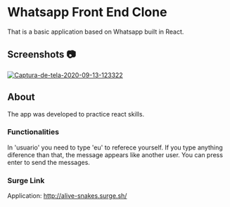 # Whatsapp Front End Clone

That is a basic application based on Whatsapp built in React.

## Screenshots :camera:

<a href="https://ibb.co/XxnfPQk"><img src="https://i.ibb.co/60KcSMJ/Captura-de-tela-2020-09-13-123322.png" alt="Captura-de-tela-2020-09-13-123322" border="0"></a>

## About

The app was developed to practice react skills.

### Functionalities
In 'usuario' you need to type 'eu' to referece yourself.
If you type anything diference than that, the message appears like another user. 
You can press enter to send the messages.


### Surge Link
Application: http://alive-snakes.surge.sh/


